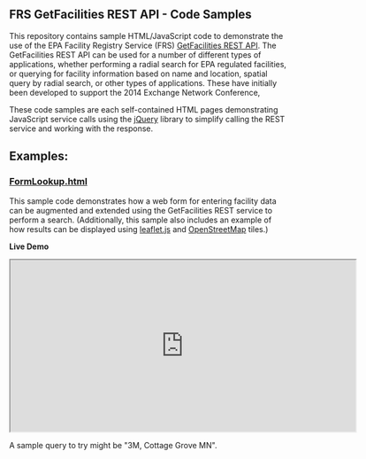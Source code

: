 ##  FRS GetFacilities REST API - Code Samples

This repository contains sample HTML/JavaScript code to demonstrate the use of the EPA Facility Registry Service (FRS) [GetFacilities REST API](http://www.epa.gov/enviro/html/fii/FRS_REST_Services.html).  The GetFacilities REST API can be used for a number of different types of applications, whether performing a radial search for EPA regulated facilities, or querying for facility information based on name and location, spatial query by radial search, or other types of applications.  These have initially been developed to support the 2014 Exchange Network Conference, 

These code samples are each self-contained HTML pages demonstrating JavaScript service calls using the [jQuery](http://jquery.com/) library to simplify calling the REST service and working with the response.

##  Examples:
### [FormLookup.html](https://github.com/USEPA/FRS-getfacilities-samples/blob/master/FormLookup.html)
This sample code demonstrates how a web form for entering facility data can be augmented and extended using the GetFacilities REST service to perform a search.  (Additionally, this sample also includes an example of how results can be displayed using [leaflet.js](http://leafletjs.com/) and [OpenStreetMap](http://www.openstreetmap.org/) tiles.)

**Live Demo**

<iframe src="http://druidsmith.github.io/demo/FormLookup.html" width="625" height="310" style="display:block; margin: 0 auto;">&nbsp;</iframe>

A sample query to try might be "3M, Cottage Grove MN".